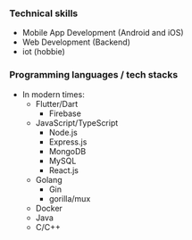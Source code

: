 ### Technical skills

- Mobile App Development (Android and iOS)
- Web Development (Backend)
- iot (hobbie)

### Programming languages / tech stacks

- In modern times:
  - Flutter/Dart
    - Firebase 
  - JavaScript/TypeScript 
    - Node.js
    - Express.js
    - MongoDB
    - MySQL
    - React.js
  - Golang
    - Gin
    - gorilla/mux 
  - Docker
  - Java 
  - C/C++ 
